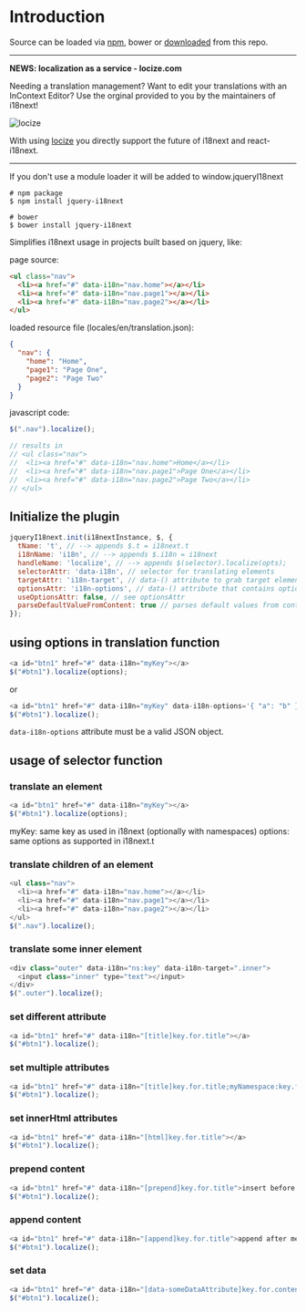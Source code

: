 # Introduction

Source can be loaded via [npm](https://www.npmjs.com/package/jquery-i18next), bower or [downloaded](https://github.com/i18next/jquery-i18next/blob/master/jquery-i18next.min.js) from this repo.

--------------
**NEWS: localization as a service - locize.com**

Needing a translation management? Want to edit your translations with an InContext Editor? Use the orginal provided to you by the maintainers of i18next!

![locize](https://www.i18next.com/assets/img/locize_recap_big_low.gif)

With using [locize](http://locize.com/?utm_source=jquery_i18next_readme&utm_medium=github) you directly support the future of i18next and react-i18next.

--------------

If you don't use a module loader it will be added to window.jqueryI18next

```
# npm package
$ npm install jquery-i18next

# bower
$ bower install jquery-i18next
```

Simplifies i18next usage in projects built based on jquery, like:

page source:

```html
<ul class="nav">
  <li><a href="#" data-i18n="nav.home"></a></li>
  <li><a href="#" data-i18n="nav.page1"></a></li>
  <li><a href="#" data-i18n="nav.page2"></a></li>
</ul>
```

loaded resource file (locales/en/translation.json):

```json
{
  "nav": {
    "home": "Home",
    "page1": "Page One",
    "page2": "Page Two"
  }
}
```

javascript code:

```js
$(".nav").localize();

// results in
// <ul class="nav">
//  <li><a href="#" data-i18n="nav.home">Home</a></li>
//  <li><a href="#" data-i18n="nav.page1">Page One</a></li>
//  <li><a href="#" data-i18n="nav.page2">Page Two</a></li>
// </ul>
```

## Initialize the plugin

```js
jqueryI18next.init(i18nextInstance, $, {
  tName: 't', // --> appends $.t = i18next.t
  i18nName: 'i18n', // --> appends $.i18n = i18next
  handleName: 'localize', // --> appends $(selector).localize(opts);
  selectorAttr: 'data-i18n', // selector for translating elements
  targetAttr: 'i18n-target', // data-() attribute to grab target element to translate (if diffrent then itself)
  optionsAttr: 'i18n-options', // data-() attribute that contains options, will load/set if useOptionsAttr = true
  useOptionsAttr: false, // see optionsAttr
  parseDefaultValueFromContent: true // parses default values from content ele.val or ele.text
});
```

## using options in translation function

```js
<a id="btn1" href="#" data-i18n="myKey"></a>
$("#btn1").localize(options);
```

or

```js
<a id="btn1" href="#" data-i18n="myKey" data-i18n-options='{ "a": "b" }'></a>
$("#btn1").localize();
```

`data-i18n-options` attribute must be a valid JSON object.

## usage of selector function

### translate an element

```js
<a id="btn1" href="#" data-i18n="myKey"></a>
$("#btn1").localize(options);
```

myKey: same key as used in i18next (optionally with namespaces)
options: same options as supported in i18next.t

### translate children of an element

```js
<ul class="nav">
  <li><a href="#" data-i18n="nav.home"></a></li>
  <li><a href="#" data-i18n="nav.page1"></a></li>
  <li><a href="#" data-i18n="nav.page2"></a></li>
</ul>
$(".nav").localize();
```

### translate some inner element
```js
<div class="outer" data-i18n="ns:key" data-i18n-target=".inner">
  <input class="inner" type="text"></input>
</div>
$(".outer").localize();
```

### set different attribute
```js
<a id="btn1" href="#" data-i18n="[title]key.for.title"></a>
$("#btn1").localize();
```

### set multiple attributes
```js
<a id="btn1" href="#" data-i18n="[title]key.for.title;myNamespace:key.for.text"></a>
$("#btn1").localize();
```

### set innerHtml attributes
```js
<a id="btn1" href="#" data-i18n="[html]key.for.title"></a>
$("#btn1").localize();
```

### prepend content
```js
<a id="btn1" href="#" data-i18n="[prepend]key.for.title">insert before me, please!</a>
$("#btn1").localize();
```

### append content
```js
<a id="btn1" href="#" data-i18n="[append]key.for.title">append after me, please!</a>
$("#btn1").localize();
```

### set data
```js
<a id="btn1" href="#" data-i18n="[data-someDataAttribute]key.for.content"></a>
$("#btn1").localize();
```
